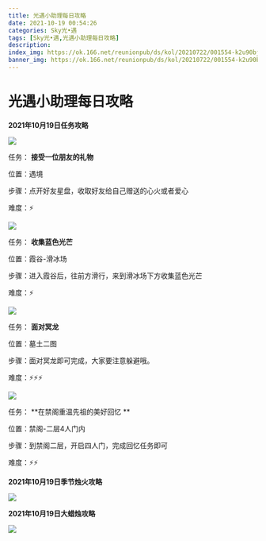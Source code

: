 ```yaml
---
title: 光遇小助理每日攻略
date: 2021-10-19 00:54:26
categories: Sky光•遇
tags: [Sky光•遇,光遇小助理每日攻略]
description: 
index_img: https://ok.166.net/reunionpub/ds/kol/20210722/001554-k2u90bj7ay.png?imageView&thumbnail=600x0&type=jpg
banner_img: https://ok.166.net/reunionpub/ds/kol/20210722/001554-k2u90bj7ay.png?imageView&thumbnail=600x0&type=jpg
---
```

# 光遇小助理每日攻略
  

**2021年10月19日任务攻略**

![](https://ok.166.net/reunionpub/ds/kol/20211019/000835-15ubqap6nr.png)

任务： **接受一位朋友的礼物**

位置：遇境

步骤：点开好友星盘，收取好友给自己赠送的心火或者爱心

难度：⚡

![](https://ok.166.net/reunionpub/ds/kol/20211019/000924-dsn7ijqfs2.png)

任务： **收集蓝色光芒**

位置：霞谷-滑冰场

步骤：进入霞谷后，往前方滑行，来到滑冰场下方收集蓝色光芒

难度：⚡

![](https://ok.166.net/reunionpub/ds/kol/20211019/001211-z9fkvtun8c.png)

任务： **面对冥龙**

位置：墓土二图

步骤：面对冥龙即可完成，大家要注意躲避哦。

难度：⚡⚡⚡

![](https://ok.166.net/reunionpub/ds/kol/20211019/002401-9ulsob4jmq.png)

任务： **在禁阁重温先祖的美好回忆  **

位置：禁阁-二层4人门内

步骤：到禁阁二层，开启四人门，完成回忆任务即可

难度：⚡⚡

 **2021年10月19日季节烛火攻略**

![](https://ok.166.net/reunionpub/ds/kol/20211019/002123-js63qb507d.png)

  

 **2021年10月19日大蜡烛攻略**

![](https://ok.166.net/reunionpub/ds/kol/20211019/001624-hnwduk6of0.png)


